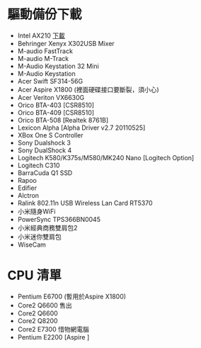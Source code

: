 # 驅動備份下載
- Intel AX210 [下載](https://downloadcenter.intel.com/zh-tw/product/204836)
- Behringer Xenyx X302USB Mixer
- M-audio FastTrack
- M-audio M-Track
- M-Audio Keystation 32 Mini
- M-Audio Keystation 
- Acer Swift SF314-56G
- Acer Aspire X1800 (裡面硬碟接口要斷裂，須小心)
- Acer Veriton VX6630G
- Orico BTA-403 [CSR8510]
- Orico BTA-409 [CSR8510]
- Orico BTA-508 [Realtek 8761B]
- Lexicon Alpha [Alpha Driver v2.7 20110525]
- XBox One S Controller
- Sony Dualshock 3
- Sony DualShock 4
- Logitech K580/K375s/M580/MK240 Nano [Logitech Option]
- Logitech C310
- BarraCuda Q1 SSD
- Rapoo 
- Edifier
- Alctron
- Ralink 802.11n USB Wireless Lan Card RT5370
- 小米隨身WiFi
- PowerSync TPS366BN0045
- 小米經典商務雙肩包2
- 小米迷你雙肩包
- WiseCam

# CPU 清單
- Pentium E6700 (暫用於Aspire X1800)
- Core2 Q6600 售出
- Core2 Q6600
- Core2 Q8200 
- Core2 E7300 惜物網電腦
- Pentium E2200 [Aspire ]
